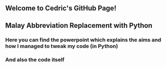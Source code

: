 ## Welcome to Cedric's GitHub Page!

## Malay Abbreviation Replacement with Python

### Here you can find the powerpoint which explains the aims and how I managed to tweak my code (in Python)

### And also the code itself 
